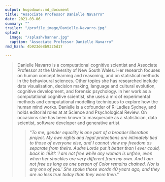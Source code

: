 ```yaml
---
output: hugodown::md_document
title: "Associate Professor Danielle Navarro"
date: 2021-03-06
summary: ""
trailer: "/profile_image/Danielle-Navarro.jpg"
splash:
  image: "/splash/banner.jpg"
  caption: "Associate Professor Danielle Navarro"
rmd_hash: 4b923de8b9325d17

---
```


> Danielle Navarro is a computational cognitive scientist and Associate Professor at the University of New South Wales. Her research focuses on human concept learning and reasoning, and on statistical methods in the behavioural sciences. Other topics she has researched include data visualisation, decision making, language and cultural evolution, cognitive development, and forensic psychology. In her work as a computational cognitive scientist, she uses a mix of experimental methods and computational modelling techniques to explore how the human mind works. Danielle is a cofounder of R-Ladies Sydney, and holds editorial roles at at Science and Psychological Review. On occasions she has been known to masquerade as a statistician, data scientist, software developer and generative artist.
> <blockquote>
> <p>
> <i>"To me, gender equality is one part of a broader liberation project. My own rights and legal protections are intimately tied to those of everyone else, and I cannot view my freedom as separate from theirs. Audre Lorde put it better than I ever could, back in 1981: 'I am not free while any woman is unfree, even when her shackles are very different from my own. And I am not free as long as one person of Color remains chained. Nor is any one of you.' She spoke those words 40 years ago, and they are no less true today than they were then."</i>
> </p>
> </blockquote>

